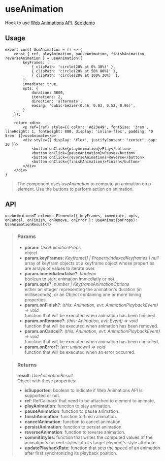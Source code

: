 # useAnimation
Hook to use [Web Animations API](https://developer.mozilla.org/en-US/docs/Web/API/Web_Animations_API). [See demo](https://ndriadev.github.io/react-tools/#/hooks/api-dom/useAnimation)

## Usage

```tsx
export const UseAnimation = () => {
	const { ref, playAnimation, pauseAnimation, finishAnimation, reverseAnimation } = useAnimation({
		keyFrames: [
			{ clipPath: 'circle(20% at 0% 30%)' },
			{ clipPath: 'circle(20% at 50% 80%)' },
			{ clipPath: 'circle(20% at 100% 30%)' },
		],
		immediate: true,
		opts: {
			duration: 3000,
			iterations: 2,
			direction: 'alternate',
			easing: 'cubic-bezier(0.46, 0.03, 0.52, 0.96)',
		}
	});

	return <div>
		<p ref={ref} style={{ color: '#d23e49', fontSize: '3rem', lineHeight: 1, fontWeight: 800, display: 'inline-flex', padding: '0 5rem' }}>useAnimate</p>
		<div style={{ display: 'flex', justifyContent: "center", gap: 20 }}>
			<button onClick={playAnimation}>Play</button>
			<button onClick={pauseAnimation}>Pause</button>
			<button onClick={reverseAnimation}>Reverse</button>
			<button onClick={finishAnimation}>Finish</button>
		</div>
	</div>
}
```

> The component uses _useAnimation_ to compute an animation on p element. Use the buttons to perform action on animation.


## API

```tsx
useAnimation<T extends Element>({ keyFrames, immediate, opts, onCancel, onFinish, onRemove, onError }: UseAnimationProps): UseAnimationResult<T>
```


> ### Params
>
> - __param__: _UseAnimationProps_  
object
> - __param.keyFrames__: _Keyframe[] | PropertyIndexedKeyframes | null_  
array of keyfram objects ot a keyframe object whose properties are arrays of values to iterate over.
> - __param.immediate=false?__: _boolean_  
boolean to start animation immediatly or not.
> - __param.opts?__: _number | KeyframeAnimationOptions_  
either an integer representing the animation's duration (in milliseconds), or an Object containing one or more timing properties.
> - __param.onFinish?__: _(this: Animation, evt: AnimationPlaybackEvent) => void_  
function that will be executed when animation has been finished.
> - __param.onRemove?__: _(this: Animation, evt: Event) => void_  
function that will be executed when animation has been removed.
> - __param.onCancel?__: _(this: Animation, evt: AnimationPlaybackEvent) => void_  
function that will be executed when animation has been canceled.
> - __param.onError?__: _(err: unknown) => void_  
function that will be executed when an error occurred.
>



> ### Returns
>
> __result__:  _UseAnimationResult_  
> Object with these properties:
> - __isSupported__: boolean to indicate if Web Animations API is supported or not.
> - __ref__: RefCallback that need to be attached to element to animate.
> - __playAnimation__: function to play animation.
> - __pauseAnimation__: function to pause animation.
> - __finishAnimation__: function to finish animation.
> - __cancelAnimation__: function to cancel animation.
> - __persistAnimation__: function to persist animation.
> - __reverseAnimation__: function to reverse animation.
> - __commitStyles__: function that writes the computed values of the animation's current styles into its target element's style attribute.
> - __updatePlaybackRate__: function that sets the speed of an animation after first synchronizing its playback position.
>